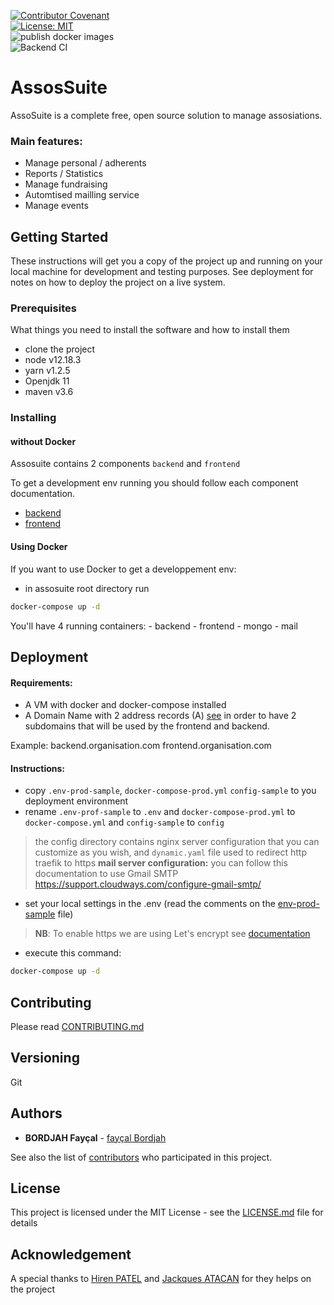 [![Contributor Covenant](https://img.shields.io/badge/Contributor%20Covenant-v2.0%20adopted-ff69b4.svg)](code_of_conduct.md)  
[![License: MIT](https://img.shields.io/badge/License-MIT-yellow.svg)](https://opensource.org/licenses/MIT)  
![publish docker images](https://github.com/tolstoyfafa/assos_suite/workflows/publish%20backend%20&%20frontend%20docker%20images/badge.svg)  
![Backend CI](https://github.com/tolstoyfafa/assos_suite/workflows/BackendCI/badge.svg)  
# AssosSuite

AssoSuite is a complete free, open source solution to manage assosiations.
### Main features:

* Manage personal / adherents
* Reports /  Statistics
* Manage fundraising 
* Automtised mailling service
* Manage events

## Getting Started
These instructions will get you a copy of the project up and running on your local machine for development and testing purposes. See deployment for notes on how to deploy the project on a live system.

### Prerequisites

What things you need to install the software and how to install them

- clone the project
- node v12.18.3 
- yarn v1.2.5
- Openjdk 11
- maven v3.6

### Installing

#### without Docker
Assosuite contains 2 components `backend` and `frontend`

To get a development env running you should follow each component documentation.
- [backend](backend/README.md)
- [frontend](frontend/README.md)

#### Using Docker
If you want to use Docker to get a developpement env:

- in assosuite root directory run 
```bash
docker-compose up -d
```
You'll have 4 running containers:
 	- backend
	- frontend
	- mongo
	- mail

## Deployment
#### Requirements:
- A VM with docker and docker-compose installed
- A Domain Name with 2 address records (A) [see](https://docs.ovh.com/gb/en/domains/web_hosting_how_to_edit_my_dns_zone/) in order to have 2 subdomains that will be used by the frontend and backend.

Example:
backend.organisation.com
frontend.organisation.com

#### Instructions:

- copy `.env-prod-sample`, `docker-compose-prod.yml` `config-sample` to you deployment environment
- rename `.env-prof-sample` to `.env` and `docker-compose-prod.yml` to `docker-compose.yml` and `config-sample` to `config` 
> the config directory contains nginx server configuration that you can customize as you wish,  and `dynamic.yaml` file used to redirect http traefik to https
**mail server configuration:**
you can follow this documentation to use Gmail SMTP 
https://support.cloudways.com/configure-gmail-smtp/
- set your local settings in the .env (read the comments on the [env-prod-sample](.env-prod-sample) file)

> **NB**: To enable https we are using Let's encrypt see [documentation](https://docs.traefik.io/v1.7/user-guide/docker-and-lets-encrypt/)

- execute this command:
```bash
docker-compose up -d 
```
## Contributing
Please read [CONTRIBUTING.md](CONTRIBUTING.md)

## Versioning

Git

## Authors

* **BORDJAH Fayçal** - [fayçal Bordjah](https://github.com/tolstoyfafa)

See also the list of [contributors](https://github.com/tolstoyfafa/assos_suite/graphs/contributors) who participated in this project.

## License

This project is licensed under the MIT License - see the [LICENSE.md](LICENSE.md) file for details

## Acknowledgement 
A special thanks to [Hiren PATEL](https://github.com/hirenpatelfr) and [Jackques ATACAN](https://github.com/atacanjacques?tab=followers) for they helps on the project
